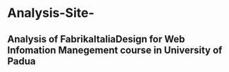 # Analysis-Site-
## Analysis of FabrikaItaliaDesign for Web Infomation Manegement course in University of Padua

